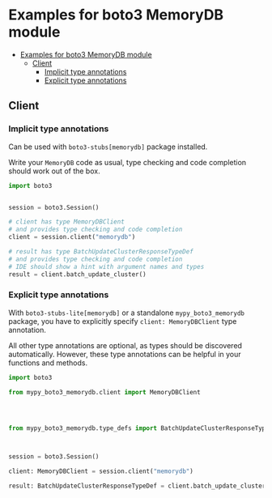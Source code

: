 <a id="examples-for-boto3-memorydb-module"></a>

# Examples for boto3 MemoryDB module

- [Examples for boto3 MemoryDB module](#examples-for-boto3-memorydb-module)
  - [Client](#client)
    - [Implicit type annotations](#implicit-type-annotations)
    - [Explicit type annotations](#explicit-type-annotations)

<a id="client"></a>

## Client

<a id="implicit-type-annotations"></a>

### Implicit type annotations

Can be used with `boto3-stubs[memorydb]` package installed.

Write your `MemoryDB` code as usual, type checking and code completion should
work out of the box.

```python
import boto3


session = boto3.Session()

# client has type MemoryDBClient
# and provides type checking and code completion
client = session.client("memorydb")

# result has type BatchUpdateClusterResponseTypeDef
# and provides type checking and code completion
# IDE should show a hint with argument names and types
result = client.batch_update_cluster()
```

<a id="explicit-type-annotations"></a>

### Explicit type annotations

With `boto3-stubs-lite[memorydb]` or a standalone `mypy_boto3_memorydb`
package, you have to explicitly specify `client: MemoryDBClient` type
annotation.

All other type annotations are optional, as types should be discovered
automatically. However, these type annotations can be helpful in your functions
and methods.

```python
import boto3

from mypy_boto3_memorydb.client import MemoryDBClient




from mypy_boto3_memorydb.type_defs import BatchUpdateClusterResponseTypeDef



session = boto3.Session()

client: MemoryDBClient = session.client("memorydb")

result: BatchUpdateClusterResponseTypeDef = client.batch_update_cluster()
```
